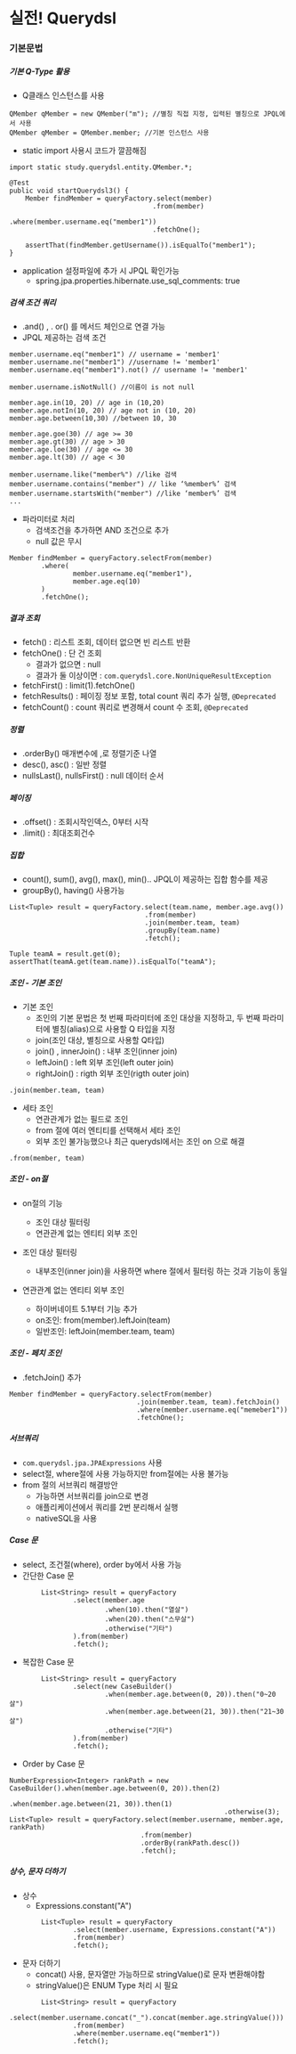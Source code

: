 # 실전! Querydsl

### 기본문법

##### 기본 Q-Type 활용
- Q클래스 인스턴스를 사용
```
QMember qMember = new QMember("m"); //별칭 직접 지정, 입력된 별칭으로 JPQL에서 사용
QMember qMember = QMember.member; //기본 인스턴스 사용
```
- static import 사용시 코드가 깔끔해짐
```
import static study.querydsl.entity.QMember.*;

@Test
public void startQuerydsl3() {
    Member findMember = queryFactory.select(member)
                                    .from(member)
                                    .where(member.username.eq("member1"))
                                    .fetchOne();

    assertThat(findMember.getUsername()).isEqualTo("member1");
}
```
- application 설정파일에 추가 시 JPQL 확인가능
  - spring.jpa.properties.hibernate.use_sql_comments: true

##### 검색 조건 쿼리
- .and() , . or() 를 메서드 체인으로 연결 가능
- JPQL 제공하는 검색 조건
```
member.username.eq("member1") // username = 'member1'
member.username.ne("member1") //username != 'member1'
member.username.eq("member1").not() // username != 'member1'

member.username.isNotNull() //이름이 is not null

member.age.in(10, 20) // age in (10,20)
member.age.notIn(10, 20) // age not in (10, 20)
member.age.between(10,30) //between 10, 30

member.age.goe(30) // age >= 30
member.age.gt(30) // age > 30
member.age.loe(30) // age <= 30
member.age.lt(30) // age < 30

member.username.like("member%") //like 검색
member.username.contains("member") // like ‘%member%’ 검색
member.username.startsWith("member") //like ‘member%’ 검색
...
```
- 파라미터로 처리
  - 검색조건을 추가하면 AND 조건으로 추가
  - null 값은 무시
```
Member findMember = queryFactory.selectFrom(member)
        .where(
                member.username.eq("member1"),
                member.age.eq(10)
        )
        .fetchOne();
```

##### 결과 조회
- fetch() : 리스트 조회, 데이터 없으면 빈 리스트 반환
- fetchOne() : 단 건 조회
  - 결과가 없으면 : null
  - 결과가 둘 이상이면 : `com.querydsl.core.NonUniqueResultException`
- fetchFirst() : limit(1).fetchOne()
- fetchResults() : 페이징 정보 포함, total count 쿼리 추가 실행, `@Deprecated`
- fetchCount() : count 쿼리로 변경해서 count 수 조회, `@Deprecated`

##### 정렬
- .orderBy() 매개변수에 ,로 정렬기준 나열
- desc(), asc() : 일반 정렬
- nullsLast(), nullsFirst() : null 데이터 순서

##### 페이징
- .offset() : 조회시작인덱스, 0부터 시작
- .limit() : 최대조회건수

##### 집합
- count(), sum(), avg(), max(), min().. JPQL이 제공하는 집합 함수를 제공
- groupBy(), having() 사용가능
```
List<Tuple> result = queryFactory.select(team.name, member.age.avg())
                                  .from(member)
                                  .join(member.team, team)
                                  .groupBy(team.name)
                                  .fetch();

Tuple teamA = result.get(0);
assertThat(teamA.get(team.name)).isEqualTo("teamA");
```

##### 조인 - 기본 조인
- 기본 조인
  - 조인의 기본 문법은 첫 번째 파라미터에 조인 대상을 지정하고, 두 번째 파라미터에 별칭(alias)으로 사용할 Q 타입을 지정
  - join(조인 대상, 별칭으로 사용할 Q타입)
  - join() , innerJoin() : 내부 조인(inner join)
  - leftJoin() : left 외부 조인(left outer join)
  - rightJoin() : rigth 외부 조인(rigth outer join)
```
.join(member.team, team)
```
- 세타 조인
  - 연관관계가 없는 필드로 조인
  - from 절에 여러 엔티티를 선택해서 세타 조인
  - 외부 조인 불가능했으나 최근 querydsl에서는 조인 on 으로 해결
```
.from(member, team)
```

##### 조인 - on절
- on절의 기능
  - 조인 대상 필터링
  - 연관관계 없는 엔티티 외부 조인

- 조인 대상 필터링
  - 내부조인(inner join)을 사용하면 where 절에서 필터링 하는 것과 기능이 동일

- 연관관계 없는 엔티티 외부 조인
  - 하이버네이트 5.1부터 기능 추가
  - on조인: from(member).leftJoin(team)
  - 일반조인: leftJoin(member.team, team)

##### 조인 - 페치 조인
- .fetchJoin() 추가
```
Member findMember = queryFactory.selectFrom(member)
                                .join(member.team, team).fetchJoin()
                                .where(member.username.eq("memeber1"))
                                .fetchOne();
```

##### 서브쿼리
- `com.querydsl.jpa.JPAExpressions` 사용
- select절, where절에 사용 가능하지만 from절에는 사용 불가능
- from 절의 서브쿼리 해결방안
  - 가능하면 서브쿼리를 join으로 변경
  - 애플리케이션에서 쿼리를 2번 분리해서 실행
  - nativeSQL을 사용

##### Case 문
- select, 조건절(where), order by에서 사용 가능
- 간단한 Case 문
```
        List<String> result = queryFactory
                .select(member.age
                        .when(10).then("열살")
                        .when(20).then("스무살")
                        .otherwise("기타")
                ).from(member)
                .fetch();
```
- 복잡한 Case 문
```
        List<String> result = queryFactory
                .select(new CaseBuilder()
                        .when(member.age.between(0, 20)).then("0~20살")
                        .when(member.age.between(21, 30)).then("21~30살")
                        .otherwise("기타")
                ).from(member)
                .fetch();
```
- Order by Case 문
```
NumberExpression<Integer> rankPath = new CaseBuilder().when(member.age.between(0, 20)).then(2)
                                                      .when(member.age.between(21, 30)).then(1)
                                                      .otherwise(3);
List<Tuple> result = queryFactory.select(member.username, member.age, rankPath)
                                 .from(member)
                                 .orderBy(rankPath.desc())
                                 .fetch();
```

##### 상수, 문자 더하기
- 상수
  - Expressions.constant("A")
```
        List<Tuple> result = queryFactory
                .select(member.username, Expressions.constant("A"))
                .from(member)
                .fetch();
```
- 문자 더하기
  - concat() 사용, 문자열만 가능하므로 stringValue()로 문자 변환해야함
  - stringValue()은 ENUM Type 처리 시 필요
```
        List<String> result = queryFactory
                .select(member.username.concat("_").concat(member.age.stringValue()))
                .from(member)
                .where(member.username.eq("member1"))
                .fetch();
```
